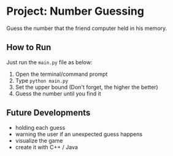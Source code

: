 # Project: Number Guessing

Guess the number that the friend computer held in his memory.

## How to Run

Just run the ```main.py``` file as below:
1. Open the terminal/command prompt
1. Type ```python main.py```
1. Set the upper bound (Don't forget, the higher the better)
1. Guess the number until you find it

## Future Developments

- holding each guess
- warning the user if an unexpected guess happens
- visualize the game
- create it with C++ / Java